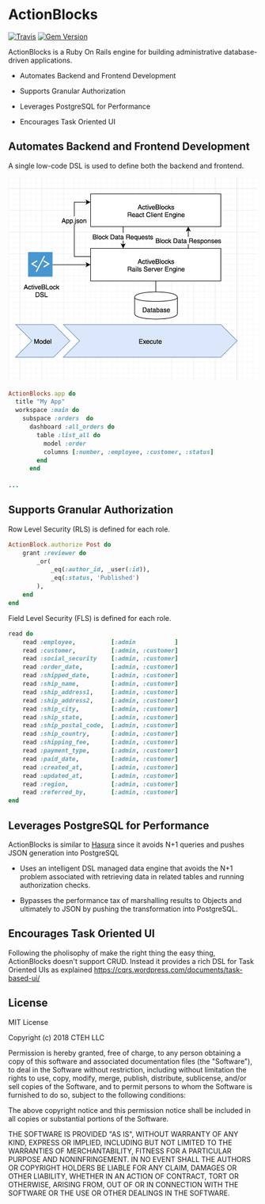 # ActionBlocks
[![Travis](https://travis-ci.org/CTEH/action_blocks.svg?branch=master)](https://travis-ci.org/CTEH/action_blocks) [![Gem Version](https://badge.fury.io/rb/action_blocks.svg)](https://rubygems.org/gems/action_blocks)

ActionBlocks is a Ruby On Rails engine for building administrative database-driven applications.

* Automates Backend and Frontend Development

* Supports Granular Authorization

* Leverages PostgreSQL for Performance

* Encourages Task Oriented UI


Automates Backend and Frontend Development
-------------------

A single low-code DSL is used to define both the backend and frontend.

![ActionBlocks Diagram](https://raw.githubusercontent.com/CTEH/action_blocks/master/docs/single_dsl_diagram.png)

```ruby
ActionBlocks.app do
  title "My App"
  workspace :main do
    subspace :orders  do
      dashboard :all_orders do
        table :list_all do
          model :order
          columns [:number, :employee, :customer, :status]
        end
      end

...
```

Supports Granular Authorization
----------

Row Level Security (RLS) is defined for each role.

```ruby
ActionBlock.authorize Post do
    grant :reviewer do
        _or(
            _eq(:author_id, _user(:id)),
            _eq(:status, 'Published')
        ),
    end
end
```

Field Level Security (FLS) is defined for each role.

```ruby
read do
    read :employee,          [:admin           ]
    read :customer,          [:admin, :customer]
    read :social_security    [:admin, :customer]
    read :order_date,        [:admin, :customer]
    read :shipped_date,      [:admin, :customer]
    read :ship_name,         [:admin, :customer]
    read :ship_address1,     [:admin, :customer]
    read :ship_address2,     [:admin, :customer]
    read :ship_city,         [:admin, :customer]
    read :ship_state,        [:admin, :customer]
    read :ship_postal_code,  [:admin, :customer]
    read :ship_country,      [:admin, :customer]
    read :shipping_fee,      [:admin, :customer]
    read :payment_type,      [:admin, :customer]
    read :paid_date,         [:admin, :customer]
    read :created_at,        [:admin, :customer]
    read :updated_at,        [:admin, :customer]
    read :region,            [:admin, :customer]
    read :referred_by,       [:admin, :customer]
end

```



Leverages PostgreSQL for Performance
------------

ActionBlocks is similar to [Hasura](https://blog.hasura.io/architecture-of-a-high-performance-graphql-to-sql-server-58d9944b8a87) since it avoids N+1 queries and pushes JSON generation into PostgreSQL

* Uses an intelligent DSL managed data engine that avoids the N+1 problem associated with retrieving data in related tables and running authorization checks.

* Bypasses the performance tax of marshalling results to Objects and ultimately to JSON by pushing the transformation into PostgreSQL.

Encourages Task Oriented UI
------------

Following the pholisophy of make the right thing the easy thing, ActionBlocks doesn't support CRUD.  Instead it provides a rich DSL for Task Oriented UIs as explained https://cqrs.wordpress.com/documents/task-based-ui/



## License
MIT License

Copyright (c) 2018 CTEH LLC

Permission is hereby granted, free of charge, to any person obtaining a copy
of this software and associated documentation files (the "Software"), to deal
in the Software without restriction, including without limitation the rights
to use, copy, modify, merge, publish, distribute, sublicense, and/or sell
copies of the Software, and to permit persons to whom the Software is
furnished to do so, subject to the following conditions:

The above copyright notice and this permission notice shall be included in all
copies or substantial portions of the Software.

THE SOFTWARE IS PROVIDED "AS IS", WITHOUT WARRANTY OF ANY KIND, EXPRESS OR
IMPLIED, INCLUDING BUT NOT LIMITED TO THE WARRANTIES OF MERCHANTABILITY,
FITNESS FOR A PARTICULAR PURPOSE AND NONINFRINGEMENT. IN NO EVENT SHALL THE
AUTHORS OR COPYRIGHT HOLDERS BE LIABLE FOR ANY CLAIM, DAMAGES OR OTHER
LIABILITY, WHETHER IN AN ACTION OF CONTRACT, TORT OR OTHERWISE, ARISING FROM,
OUT OF OR IN CONNECTION WITH THE SOFTWARE OR THE USE OR OTHER DEALINGS IN THE
SOFTWARE.



